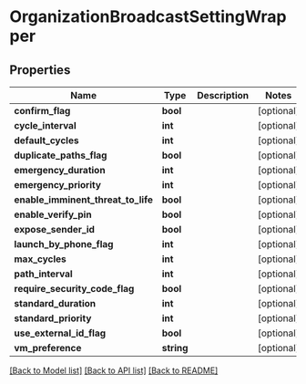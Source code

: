 # OrganizationBroadcastSettingWrapper

## Properties
Name | Type | Description | Notes
------------ | ------------- | ------------- | -------------
**confirm_flag** | **bool** |  | [optional] 
**cycle_interval** | **int** |  | [optional] 
**default_cycles** | **int** |  | [optional] 
**duplicate_paths_flag** | **bool** |  | [optional] 
**emergency_duration** | **int** |  | [optional] 
**emergency_priority** | **int** |  | [optional] 
**enable_imminent_threat_to_life** | **bool** |  | [optional] 
**enable_verify_pin** | **bool** |  | [optional] 
**expose_sender_id** | **bool** |  | [optional] 
**launch_by_phone_flag** | **int** |  | [optional] 
**max_cycles** | **int** |  | [optional] 
**path_interval** | **int** |  | [optional] 
**require_security_code_flag** | **bool** |  | [optional] 
**standard_duration** | **int** |  | [optional] 
**standard_priority** | **int** |  | [optional] 
**use_external_id_flag** | **bool** |  | [optional] 
**vm_preference** | **string** |  | [optional] 

[[Back to Model list]](../README.md#documentation-for-models) [[Back to API list]](../README.md#documentation-for-api-endpoints) [[Back to README]](../README.md)


